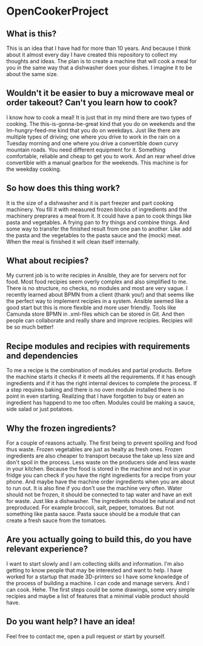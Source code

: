 # OpenCookerProject

## What is this?

This is an idea that I have had for more than 10 years. And because I think about it almost every day I have created this repository to collect my thoughts and ideas. The plan is to create a machine that will cook a meal for you in the same way that a dishwasher does your dishes. I imagine it to be about the same size. 

## Wouldn't it be easier to buy a microwave meal or order takeout? Can't you learn how to cook?
I know how to cook a meal! It is just that in my mind there are two types of cooking. The this-is-gonna-be-great kind that you do on weekends and the Im-hungry-feed-me kind that you do on weekdays. Just like there are multiple types of driving; one where you drive to work in the rain on a Tuesday morning and one where you drive a convertible down curvy mountain roads. You need different equipment for it. Something comfortable, reliable and cheap to get you to work. And an rear wheel drive convertible with a manual gearbox for the weekends. This machine is for the weekday cooking. 

## So how does this thing work?
It is the size of a dishwasher and it is part freezer and part cooking machinery. You fill it with measured frozen blocks of ingredients and the machinery preprares a meal from it. It could have a pan to cook things like pasta and vegetables. A frying pan to fry things and combine things. And some way to transfer the finished result from one pan to another. Like add the pasta and the vegetables to the pasta sauce and the (mock) meat. When the meal is finished it will clean itself internally.

## What about recipies?
My current job is to write recipies in Ansible, they are for servers not for food. Most food recipies seem overly complex and also simplified to me. There is no structure, no checks, no modules and most are very vague. I recently learned about BPMN from a client (thank you!) and that seems like the perfect way to implement recipies in a system. Ansible seemed like a good start but this is more flexible and more user friendly. Tools like Camunda store BPMN in .xml-files which can be stored in Git. And then people can collaborate and really share and improve recipies. Recipies will be so much better!

## Recipe modules and recipies with requirements and dependencies
To me a recipe is the combination of modules and partial products. Before the machine starts it checks if it meets all the requirements. If it has enough ingredients and if it has the right internal devices to complete the process. If a step requires baking and there is no oven module installed there is no point in even starting. Realizing that I have forgotten to buy or eaten an ingredient has happend to me too often. Modules could be making a sauce, side salad or just potatoes. 

## Why the frozen ingredients?
For a couple of reasons actually. The first being to prevent spoiling and food thus waste. Frozen vegetables are just as healty as fresh ones. Frozen ingredients are also cheaper to transport because the take up less size and don't spoil in the process. Less waste on the producers side and less waste in your kitchen. Because the food is stored in the machine and not in your fridge you can check if you have the right ingredients for a recipe from your phone. And maybe have the machine order ingredients when you are about to run out. It is also fine if you don't use the machine very often. Water should not be frozen, it should be connected to tap water and have an exit for waste. Just like a dishwasher. The ingredients should be natural and not preproduced. For example broccoli, salt, pepper, tomatoes. But not something like pasta sauce. Pasta sauce should be a module that can create a fresh sauce from the tomatoes.

## Are you actually going to build this, do you have relevant experience?
I want to start slowly and I am collecting skills and information. I'm also getting to know people that may be interested and want to help. I have worked for a startup that made 3D-printers so I have some knowledge of the process of building a machine. I can code and manage servers. And I can cook. Hehe. 
The first steps could be some drawings, some very simple recipies and maybe a list of features that a minimal viable product should have. 

## Do you want help? I have an idea!
Feel free to contact me, open a pull request or start by yourself.
